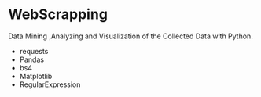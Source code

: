 # WebScrapping
Data Mining ,Analyzing and Visualization of the Collected Data with Python.

<ul>
<li>requests</li>
<li>Pandas</li>
<li>bs4</li>
<li>Matplotlib</li>
<li>RegularExpression</li>
</ul>

